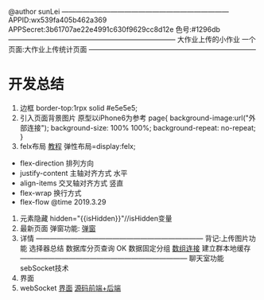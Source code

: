 @author sunLei
————————————————————————
APPID:wx539fa405b462a369
APPSecret:3b61707ae22e4991c630f9629cc8d12e
色号:#1296db
————————————————————————
大作业上传的小作业
一个页面:大作业上传统计页面
————————————————————————
# 开发总结
1. 边框
border-top:1rpx solid #e5e5e5;
2. 引入页面背景图片
原型以iPhone6为参考
page{
  background-image:url("外部连接");
  background-size: 100% 100%;
  background-repeat: no-repeat;
}
3. felx布局
[教程](http://www.runoob.com/w3cnote/flex-grammar.html)
弹性布局=display:felx;
* flex-direction 排列方向
* justify-content 主轴对齐方式 水平
* align-items 交叉轴对齐方式 竖直
* flex-wrap 换行方式
* flex-flow
@time 2019.3.29
1. 元素隐藏
hidden="{{isHidden}}"//isHidden变量
2. 最新页面
弹窗功能:
[弹窗](https://blog.csdn.net/yelin042/article/details/80881618)
3. 详情
————————————————————————
背记:上传图片功能
选择器总结 
数据库分页查询 OK
数据固定分组
[数组连接](https://www.cnblogs.com/1024zy/p/7281424.html)
建立群本地缓存
————————————————————————
聊天室功能
sebSocket技术
1. 界面
2. webSocket
[界面](https://blog.csdn.net/java558/article/details/86001064)
[源码前端+后端](https://github.com/itblingfeng)